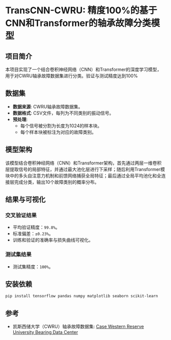 # TransCNN-CWRU: 精度100%的基于CNN和Transformer的轴承故障分类模型

## 项目简介
本项目实现了一个结合卷积神经网络（CNN）和Transformer的深度学习模型，用于对CWRU轴承故障数据集进行分类。验证与测试精度达到100%

## 数据集
- **数据来源**: CWRU轴承故障数据集。
- **数据格式**: CSV文件，每列为不同类别的振动信号。
- **预处理**:
  - 每个信号被分割为长度为1024的样本块。
  - 每个样本块被标注为对应的故障类别。

## 模型架构
该模型结合卷积神经网络（CNN）和Transformer架构，首先通过两层一维卷积层提取信号的局部特征，并通过最大池化层进行下采样；随后利用Transformer模块中的多头自注意力机制和前馈网络捕获全局特征；最后通过全局平均池化和全连接层完成分类，输出10个故障类别的概率分布。


## 结果与可视化
### 交叉验证结果
- 平均验证精度：`99.8%`。
- 标准偏差：`±0.23%`。
- 训练和验证的准确率与损失曲线可视化。

### 测试集结果
- 测试集精度：`100%`。


## 安装依赖
   ```bash
   pip install tensorflow pandas numpy matplotlib seaborn scikit-learn
   ```

## 参考
- 凯斯西储大学（CWRU）轴承故障数据集: [Case Western Reserve University Bearing Data Center](https://engineering.case.edu/bearingdatacenter)